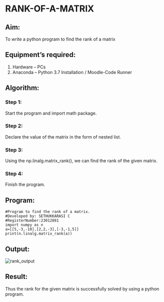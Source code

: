 # RANK-OF-A-MATRIX
## Aim:
To write a python program to find the rank of a matrix
## Equipment’s required:
1. 	Hardware – PCs
2. 	Anaconda – Python 3.7 Installation / Moodle-Code Runner
## Algorithm:
### Step 1: 
Start the program and import math package.
### Step 2: 
Declare the value of the matrix in the form of nested list.
### Step 3: 
Using the np.linalg.matrix_rank(), we can find the rank of the given matrix.
### Step 4: 
Finish the program.
## Program:
```
#Program to find the rank of a matrix.
#Developed by: SETHUKKARASI C
#RegisterNumber:23012881
import numpy as n
a=[[5,-3,-10],[2,2,-3],[-3,-1,5]]
print(n.linalg.matrix_rank(a))
```
## Output:
![rank_output](https://github.com/SETHUKKARASI3006/RANK-OF-A-MATRIX/assets/144979338/94bc5850-5f19-4023-aa07-3a81189881b6)

## Result:
Thus the rank for the given matrix is successfully solved by  using a python program.

